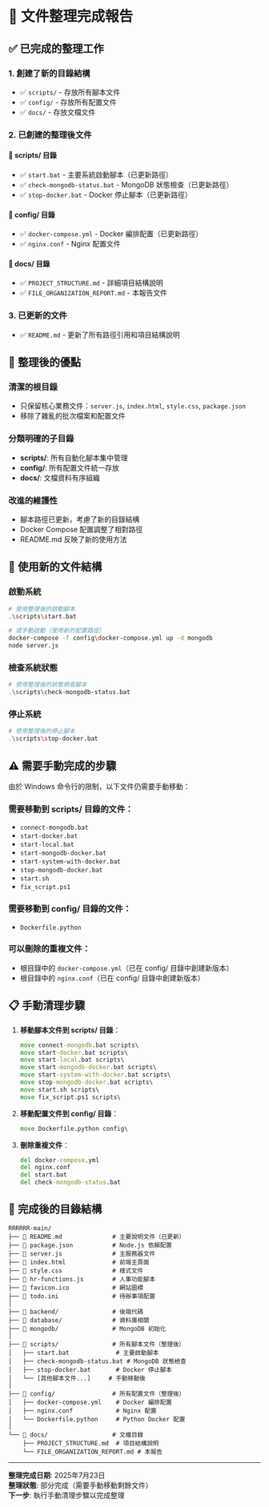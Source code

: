 # 📁 文件整理完成報告

## ✅ 已完成的整理工作

### 1. 創建了新的目錄結構
- ✅ `scripts/` - 存放所有腳本文件
- ✅ `config/` - 存放所有配置文件  
- ✅ `docs/` - 存放文檔文件

### 2. 已創建的整理後文件

#### 📂 scripts/ 目錄
- ✅ `start.bat` - 主要系統啟動腳本（已更新路徑）
- ✅ `check-mongodb-status.bat` - MongoDB 狀態檢查（已更新路徑）
- ✅ `stop-docker.bat` - Docker 停止腳本（已更新路徑）

#### 📂 config/ 目錄  
- ✅ `docker-compose.yml` - Docker 編排配置（已更新路徑）
- ✅ `nginx.conf` - Nginx 配置文件

#### 📂 docs/ 目錄
- ✅ `PROJECT_STRUCTURE.md` - 詳細項目結構說明
- ✅ `FILE_ORGANIZATION_REPORT.md` - 本報告文件

### 3. 已更新的文件
- ✅ `README.md` - 更新了所有路徑引用和項目結構說明

## 🎯 整理後的優點

### 清潔的根目錄
- 只保留核心業務文件：`server.js`, `index.html`, `style.css`, `package.json`
- 移除了雜亂的批次檔案和配置文件

### 分類明確的子目錄
- **scripts/**: 所有自動化腳本集中管理
- **config/**: 所有配置文件統一存放
- **docs/**: 文檔資料有序組織

### 改進的維護性
- 腳本路徑已更新，考慮了新的目錄結構
- Docker Compose 配置調整了相對路徑
- README.md 反映了新的使用方法

## 🚀 使用新的文件結構

### 啟動系統
```bash
# 使用整理後的啟動腳本
.\scripts\start.bat

# 或手動啟動（使用新的配置路徑）
docker-compose -f config\docker-compose.yml up -d mongodb
node server.js
```

### 檢查系統狀態
```bash
# 使用整理後的狀態檢查腳本
.\scripts\check-mongodb-status.bat
```

### 停止系統
```bash
# 使用整理後的停止腳本
.\scripts\stop-docker.bat
```

## ⚠️ 需要手動完成的步驟

由於 Windows 命令行的限制，以下文件仍需要手動移動：

### 需要移動到 scripts/ 目錄的文件：
- `connect-mongodb.bat`
- `start-docker.bat`
- `start-local.bat`
- `start-mongodb-docker.bat`
- `start-system-with-docker.bat`
- `stop-mongodb-docker.bat`
- `start.sh`
- `fix_script.ps1`

### 需要移動到 config/ 目錄的文件：
- `Dockerfile.python`

### 可以刪除的重複文件：
- 根目錄中的 `docker-compose.yml`（已在 config/ 目錄中創建新版本）
- 根目錄中的 `nginx.conf`（已在 config/ 目錄中創建新版本）

## 📋 手動清理步驟

1. **移動腳本文件到 scripts/ 目錄**：
   ```cmd
   move connect-mongodb.bat scripts\
   move start-docker.bat scripts\
   move start-local.bat scripts\
   move start-mongodb-docker.bat scripts\
   move start-system-with-docker.bat scripts\
   move stop-mongodb-docker.bat scripts\
   move start.sh scripts\
   move fix_script.ps1 scripts\
   ```

2. **移動配置文件到 config/ 目錄**：
   ```cmd
   move Dockerfile.python config\
   ```

3. **刪除重複文件**：
   ```cmd
   del docker-compose.yml
   del nginx.conf
   del start.bat
   del check-mongodb-status.bat
   ```

## 🎊 完成後的目錄結構

```
RRRRRR-main/
├── 📄 README.md              # 主要說明文件（已更新）
├── 📄 package.json           # Node.js 依賴配置
├── 📄 server.js              # 主服務器文件
├── 📄 index.html             # 前端主頁面
├── 📄 style.css              # 樣式文件
├── 📄 hr-functions.js        # 人事功能腳本
├── 📄 favicon.ico            # 網站圖標
├── 📄 todo.ini               # 待辦事項配置
│
├── 📂 backend/               # 後端代碼
├── 📂 database/              # 資料庫相關
├── 📂 mongodb/               # MongoDB 初始化
│
├── 📂 scripts/               # 所有腳本文件（整理後）
│   ├── start.bat             # 主要啟動腳本
│   ├── check-mongodb-status.bat # MongoDB 狀態檢查
│   ├── stop-docker.bat       # Docker 停止腳本
│   └── [其他腳本文件...]     # 手動移動後
│
├── 📂 config/                # 所有配置文件（整理後）
│   ├── docker-compose.yml    # Docker 編排配置
│   ├── nginx.conf            # Nginx 配置
│   └── Dockerfile.python     # Python Docker 配置
│
└── 📂 docs/                  # 文檔目錄
    ├── PROJECT_STRUCTURE.md  # 項目結構說明
    └── FILE_ORGANIZATION_REPORT.md # 本報告
```

---

**整理完成日期**: 2025年7月23日  
**整理狀態**: 部分完成（需要手動移動剩餘文件）  
**下一步**: 執行手動清理步驟以完成整理
